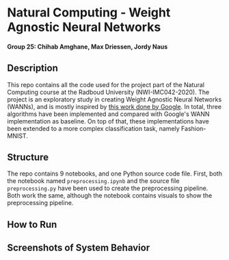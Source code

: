 # Natural Computing - Weight Agnostic Neural Networks
#### Group 25: Chihab Amghane, Max Driessen, Jordy Naus

## Description

This repo contains all the code used for the project part of the Natural Computing course at the Radboud University (NWI-IMC042-2020).
The project is an exploratory study in creating Weight Agnostic Neural Networks (WANNs), and is mostly inspired by [this work done by Google](https://weightagnostic.github.io).
In total, three algorithms have been implemented and compared with Google's WANN implementation as baseline.
On top of that, these implementations have been extended to a more complex classification task, namely Fashion-MNIST.

## Structure

The repo contains 9 notebooks, and one Python source code file.
First, both the notebook named ```preprocessing.ipynb``` and the source file ```preprocessing.py``` have been used to create the preprocessing pipeline.
Both work the same, although the notebook contains visuals to show the preprocessing pipeline.

## How to Run

## Screenshots of System Behavior